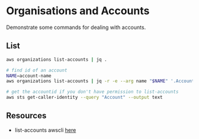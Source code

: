 # Organisations and Accounts

Demonstrate some commands for dealing with accounts.  

## List

```sh
aws organizations list-accounts | jq . 

# find id of an account
NAME=account-name
aws organizations list-accounts | jq -r -e --arg name "$NAME" '.Accounts[] | select(.Name == $name).Id'

# get the accountid if you don't have permission to list-accounts
aws sts get-caller-identity --query "Account" --output text
```

## Resources

* list-accounts awscli [here](https://docs.aws.amazon.com/cli/latest/reference/organizations/list-accounts.html)
